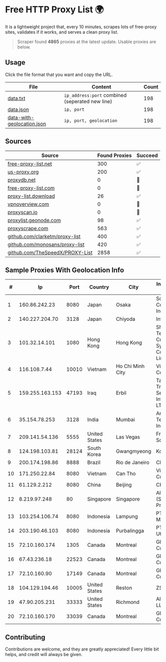 
# Free HTTP Proxy List 🌍

It is a lightweight project that, every 10 minutes, scrapes lots of free-proxy sites, validates if it works, and serves a clean proxy list.


> Scraper found **4865** proxies at the latest update. Usable proxies are below.

## Usage

Click the file format that you want and copy the URL.


|File|Content|Count|
|----|-------|-----|
|[data.txt](https://raw.githubusercontent.com/themiralay/Proxy-List-World/master/data.txt)|`ip_address:port` combined (seperated new line)|198|
|[data.json](https://raw.githubusercontent.com/themiralay/Proxy-List-World/master/data.json)|`ip, port`|198|
|[data-with-geolocation.json](https://raw.githubusercontent.com/themiralay/Proxy-List-World/master/data-with-geolocation.json)|`ip, port, geolocation`|198|

## Sources

|Source|Found Proxies|Succeed|
|------|-------------|-------|
|[free-proxy-list.net](https://free-proxy-list.net)|300|✅|
|[us-proxy.org](https://www.us-proxy.org)|200|✅|
|[proxydb.net](http://proxydb.net)|0|🚫|
|[free-proxy-list.com](https://free-proxy-list.com/?page=&port=&type%5B%5D=http&type%5B%5D=https&up_time=0&search=Search)|0|🚫|
|[proxy-list.download](https://www.proxy-list.download/HTTP)|26|✅|
|[vpnoverview.com](https://vpnoverview.com/privacy/anonymous-browsing/free-proxy-servers)|0|🚫|
|[proxyscan.io](https://www.proxyscan.io)|0|🚫|
|[proxylist.geonode.com](https://proxylist.geonode.com/api/proxy-list?limit=300&page=1&sort_by=lastChecked&sort_type=desc&protocols=http,https)|98|✅|
|[proxyscrape.com](https://api.proxyscrape.com/v2/?request=displayproxies&protocol=http&timeout=10000&country=all&ssl=all&anonymity=all)|563|✅|
|[github.com/clarketm/proxy-list](https://raw.githubusercontent.com/clarketm/proxy-list/master/proxy-list-raw.txt)|400|✅|
|[github.com/monosans/proxy-list](https://raw.githubusercontent.com/monosans/proxy-list/main/proxies/http.txt)|420|✅|
|[github.com/TheSpeedX/PROXY-List](https://raw.githubusercontent.com/TheSpeedX/PROXY-List/master/http.txt)|2858|✅|


## Sample Proxies With Geolocation Info

|#|Ip|Port|Country|City|Internet Service Provider|
|-|--|----|-------|----|-------------------------|
|1|160.86.242.23|8080|Japan|Osaka|Sony Network Communications Inc|
|2|140.227.204.70|3128|Japan|Chiyoda|InfoSphere|
|3|101.32.14.101|1080|Hong Kong|Hong Kong|Shenzhen Tencent Computer Systems Company Limited|
|4|116.108.7.44|10010|Vietnam|Ho Chi Minh City|Viettel Corporation|
|5|159.255.163.153|47193|Iraq|Erbil|Tarin General Trading and Setting Up Internet Device LTD|
|6|35.154.78.253|3128|India|Mumbai|Amazon Technologies Inc.|
|7|209.141.54.136|5555|United States|Las Vegas|FranTech Solutions|
|8|124.198.103.81|28124|South Korea|Gwangmyeong|Korea Telecom|
|9|200.174.198.86|8888|Brazil|Rio de Janeiro|Claro S.A|
|10|171.250.22.84|8080|Vietnam|Can Tho|Viettel Corporation|
|11|61.129.2.212|8080|China|Beijing|CHINANET|
|12|8.219.97.248|80|Singapore|Singapore|Alibaba Cloud (Singapore) Private Limited|
|13|103.254.106.74|8080|Indonesia|Lampung|PT GIGA PATRA MULTIMEDIA|
|14|203.190.46.103|8080|Indonesia|Purbalingga|PT Jaring Lintas Utara|
|15|72.10.160.174|1305|Canada|Montreal|GloboTech Communications|
|16|67.43.236.18|22523|Canada|Montreal|GloboTech Communications|
|17|72.10.160.90|17149|Canada|Montreal|GloboTech Communications|
|18|104.129.194.46|10005|United States|Reston|ZSCALER, INC.|
|19|47.90.205.231|33333|United States|Richmond|Alibaba.com LLC|
|20|72.10.160.170|33039|Canada|Montreal|GloboTech Communications|



## Contributing

Contributions are welcome, and they are greatly appreciated! Every
little bit helps, and credit will always be given.

